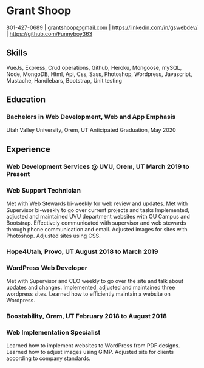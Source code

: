 # Grant Shoop

801-427-0689 | grantshoop@gmail.com | https://linkedin.com/in/gswebdev/ | https://github.com/Funnyboy363

## Skills
VueJs, Express, Crud operations, Github, Heroku, Mongoose, mySQL, Node, MongoDB, Html, Api, Css, Sass, Photoshop, Wordpress, Javascript, Mustache, Handlebars, Bootstrap, Unit testing

## Education 
### Bachelors in Web Development, Web and App Emphasis 
Utah Valley University, Orem, UT                               Anticipated Graduation, May 2020


## Experience
### Web Development Services @ UVU, Orem, UT                                              March 2019 to Present
### Web Support Technician  
Met with Web Stewards bi-weekly for web review and updates.
Met with Supervisor bi-weekly to go over current projects and tasks
Implemented, adjusted and maintained UVU department websites with OU Campus and Bootstrap.
Effectively communicated with supervisor and web stewards through phone communication and email.
Adjusted images for sites with Photoshop.
Adjusted sites using CSS.


### Hope4Utah, Provo, UT                                                                  August 2018 to March 2019
### WordPress Web Developer
Met with Supervisor and CEO weekly to go over the site and talk about updates and changes.
Implemented, adjusted and maintained three wordpress sites.
Learned how to efficiently maintain a website on Wordpress.


### Boostability, Orem, UT                                                               February 2018 to August 2018
### Web Implementation Specialist
Learned how to implement websites to WordPress from PDF designs.
Learned how to adjust images using GIMP.
Adjusted site for clients according to company standards.
